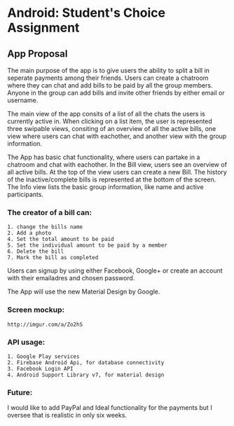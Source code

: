 # Android: Student's Choice Assignment

## App Proposal

The main purpose of the app is to give users the ability to split a bill in seperate payments among their friends. 
Users can create a chatroom where they can chat and add bills to be paid by all the group members. Anyone in the group can add bills and invite other friends by either email or username. 

The main view of the app consits of a list of all the chats the users is currently active in. When clicking on a list item, the user is represented three swipable views, consiting of an overview of all the active bills, one view where users can chat with eachother, and another view with the group information.

The App has basic chat functionality, where users can partake in a chatroom and chat with eachother. 
In the Bill view, users see an overview of all active bills. At the top of the view users can create a new Bill. The history of the inactive/complete bills is represented at the bottom of the screen.
The Info view lists the basic group information, like name and active participants.

### The creator of a bill can:
	1. change the bills name
	2. Add a photo
	4. Set the total amount to be paid
	5. Set the individual amount to be paid by a member
	6. Delete the bill
	7. Mark the bill as completed

Users can signup by using either Facebook, Google+ or create an account with their emailadres and chosen password. 

The App will use the new Material Design by Google.

### Screen mockup:
	http://imgur.com/a/Zo2hS

### API usage:	
	1. Google Play services
	2. Firebase Android Api, for database connectivity
	3. Facebook Login API
	4. Android Support Library v7, for material design 

### Future:
I would like to add PayPal and Ideal functionality for the payments but I oversee that is realistic in only six weeks. 

